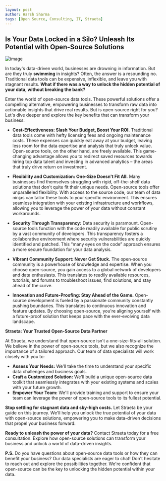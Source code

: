 ```yaml
---
layout: post
author: Harsh Sharma
tags: [Open Source, Consulting, IT, Straeta]
---
```



## Is Your Data Locked in a Silo? Unleash Its Potential with Open-Source Solutions

![image](https://github.com/Straeta/Straeta.github.io/assets/166930479/1ab4a2fa-6e2a-4959-8df3-6c479d7be08c)


In today's data-driven world, businesses are drowning in information. But are they truly **swimming** in insights? Often, the answer is a resounding no. Traditional data tools can be expensive, inflexible, and leave you with stagnant results.  **What if there was a way to unlock the hidden potential of your data, without breaking the bank?**

Enter the world of open-source data tools. These powerful solutions offer a compelling alternative, empowering businesses to transform raw data into actionable insights that drive real results. But is open-source right for you? Let's dive deeper and explore the key benefits that can transform your business:

* **Cost-Effectiveness: Slash Your Budget, Boost Your ROI.**  Traditional data tools come with hefty licensing fees and ongoing maintenance costs. These expenses can quickly eat away at your budget, leaving less room for the data expertise and analysis that truly unlock value. Open-source tools, on the other hand, are freely available. This game-changing advantage allows you to redirect saved resources towards hiring top data talent and investing in advanced analytics – the areas that truly drive return on investment. 

* **Flexibility and Customization: One-Size Doesn't Fit All.**  Many businesses find themselves struggling with rigid, off-the-shelf data solutions that don't quite fit their unique needs. Open-source tools offer unparalleled flexibility. With access to the source code, our team of data ninjas can tailor these tools to your specific environment. This ensures seamless integration with your existing infrastructure and workflows, allowing you to leverage the power of your data  without constant workarounds. 

* **Security Through Transparency:**  Data security is paramount.  Open-source tools function with the code readily available for public scrutiny by a vast community of developers. This transparency fosters a collaborative environment where security vulnerabilities are quickly identified and patched. This “many eyes on the code” approach ensures a more secure foundation for your data analysis. 

* **Vibrant Community Support: Never Get Stuck.**  The open-source community is a powerhouse of knowledge and expertise. When you choose open-source, you gain access to a global network of developers and data enthusiasts. This translates to readily available resources, tutorials, and forums to troubleshoot issues, find solutions, and stay ahead of the curve. 

* **Innovation and Future-Proofing: Stay Ahead of the Game.**  Open-source development is fueled by a passionate community constantly pushing boundaries. This translates to continuous innovation and feature updates. By choosing open-source, you're aligning yourself with a future-proof solution that keeps pace with the ever-evolving data landscape. 

**Straeta: Your Trusted Open-Source Data Partner**

At Straeta, we understand that open-source isn't a one-size-fits-all solution. We believe in the power of open-source tools, but we also recognize the importance of a tailored approach.  Our team of data specialists will work closely with you to:

* **Assess Your Needs:** We'll take the time to understand your specific data challenges and business goals. 
* **Craft a Customized Solution:**  We'll build a unique open-source data toolkit that seamlessly integrates with your existing systems and scales with your future growth. 
* **Empower Your Team:** We'll provide training and support to ensure your team can leverage the power of open-source tools to its fullest potential.

**Stop settling for stagnant data and sky-high costs.** Let Straeta be your guide on this journey. We'll help you unlock the true potential of your data with open-source solutions, empowering you to make data-driven decisions that propel your business forward. 

**Ready to unleash the power of your data?**  Contact Straeta today for a free consultation.  Explore how open-source solutions can transform your business and unlock a world of data-driven insights.

**P.S.**  Do you have questions about open-source data tools or how they can benefit your business?  Our data specialists are eager to chat!  Don't hesitate to reach out and explore the possibilities together. We're confident that open-source can be the key to unlocking the hidden potential within your data. 
